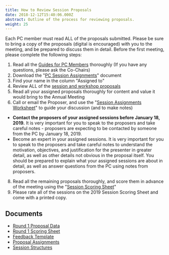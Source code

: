 ```yaml
---
title: How to Review Session Proposals
date: 2018-12-12T15:40:06.000Z
abstract: Outline of the process for reviewing proposals.
weight: 25
---
```

Each PC member must read ALL of the proposals submitted. Please be sure to bring a copy of the proposals (digital is encouraged) with you to the meeting, and be prepared to discuss them in detail. Before the first meeting, please complete the following steps:

1. Read all the [Guides for PC Members](/pc-materials/) thoroughly (If you have any questions, please ask the Co-Chairs)
2. Download the "[PC Session Assignments](https://pc.westmuse.org/docs/WMA2019_assignments.xlsx)" document
3. Find your name in the column "Assigned to"
4. Review ALL of the [session and workshop proposals](https://pc.westmuse.org/proposals/)
5. Read all your assigned proposals thoroughly for content and value it would bring to the Annual Meeting
6. Call or email the Proposer, and use the "[Session Assignments Worksheet](https://westmuse.org/sites/westmuse.org/files/documents/Session_Assignment_Worksheet.pdf)" to guide your discussion (and to make notes)

* **Contact the proposers of your assigned sessions before January 18, 2019.** It is very important for you to speak to the proposers and take careful notes - proposers are expecting to be contacted by someone from the PC by January 18, 2019.
* Become an expert in your assigned sessions. It is very important for you to speak to the proposers and take careful notes to understand the motivation, objectives, and justification for the presenter in greater detail, as well as other details not obvious in the proposal itself. You should be prepared to explain what your assigned sessions are about in detail, as well as answer questions from the PC using notes from proposers.

8. Read all the remaining proposals thoroughly, and score them in advance of the meeting using the "[Session Scoring Sheet](https://pc.westmuse.org/docs/WMA2019_Round1_ScoringSheet.xlsx)"
9. Please rate all of the sessions on the 2019 Session Scoring Sheet and come with a printed copy.

## Documents

* [Round 1 Proposal Data](/docs/WMA2019_Round1_ProposalData.xlsx)
* [Round 1 Scoring Sheet](/docs/WMA2019_Round1_ScoringSheet.xlsx)
* [Feedback Template](/docs/WMA2019_Feedback-Template.docx)
* [Proposal Assignments](/docs/WMA2019_assignments.xlsx)
* [Session Structures](<How to Review Session Proposals >)
